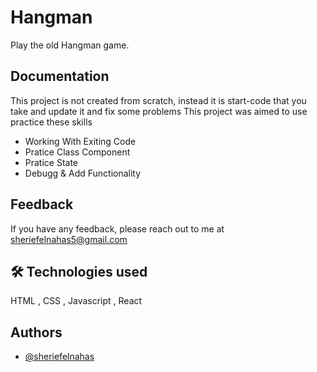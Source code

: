 # Hangman

Play the old Hangman game.



## Documentation
This project is not created from scratch, instead it is start-code that you take and update it and fix some problems
This project was aimed to use practice these skills
- Working With Exiting Code 
- Pratice Class Component
- Pratice State
- Debugg & Add Functionality



## Feedback

If you have any feedback, please reach out to me at sheriefelnahas5@gmail.com


## 🛠 Technologies used
HTML , CSS , Javascript , React


## Authors

- [@sheriefelnahas](https://github.com/SheriefElnahas)

